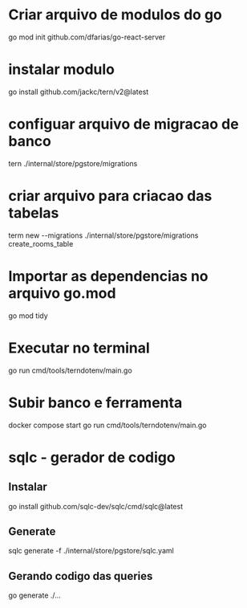 # Criar arquivo de modulos do go
go mod init github.com/dfarias/go-react-server

# instalar modulo
go install github.com/jackc/tern/v2@latest

# configuar arquivo de migracao de banco
tern ./internal/store/pgstore/migrations

# criar arquivo para criacao das tabelas
term new --migrations ./internal/store/pgstore/migrations create_rooms_table

# Importar as dependencias no arquivo go.mod
go mod tidy

# Executar no terminal
go run cmd/tools/terndotenv/main.go

# Subir banco e ferramenta
docker compose start
go run cmd/tools/terndotenv/main.go

# sqlc - gerador de codigo

## Instalar
go install github.com/sqlc-dev/sqlc/cmd/sqlc@latest

## Generate
sqlc generate -f ./internal/store/pgstore/sqlc.yaml

## Gerando codigo das queries
go generate ./...



